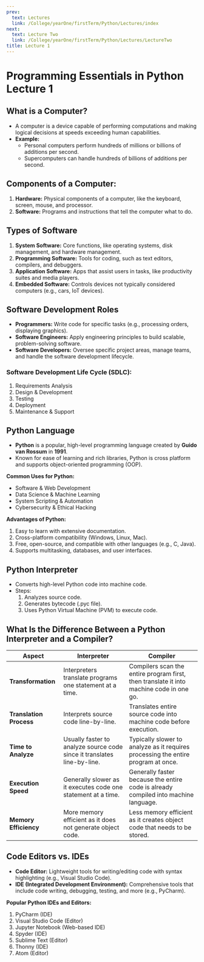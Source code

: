 ```yaml
---
prev:
  text: Lectures
  link: /College/yearOne/firstTerm/Python/Lectures/index
next:
  text: Lecture Two
  link: /College/yearOne/firstTerm/Python/Lectures/LectureTwo
title: Lecture 1
---
```


# Programming Essentials in Python Lecture 1

## What is a Computer?

- A computer is a device capable of performing computations and making logical decisions at speeds exceeding human capabilities.
- **Example:**
  - Personal computers perform hundreds of millions or billions of additions per second.
  - Supercomputers can handle hundreds of billions of additions per second.

## Components of a Computer:

1. **Hardware:** Physical components of a computer, like the keyboard, screen, mouse, and processor.
2. **Software:** Programs and instructions that tell the computer what to do.

## Types of Software

1. **System Software:** Core functions, like operating systems, disk management, and hardware management.
2. **Programming Software:** Tools for coding, such as text editors, compilers, and debuggers.
3. **Application Software:** Apps that assist users in tasks, like productivity suites and media players.
4. **Embedded Software:** Controls devices not typically considered computers (e.g., cars, IoT devices).

## Software Development Roles

- **Programmers:** Write code for specific tasks (e.g., processing orders, displaying graphics).
- **Software Engineers:** Apply engineering principles to build scalable, problem-solving software.
- **Software Developers:** Oversee specific project areas, manage teams, and handle the software development lifecycle.

### Software Development Life Cycle (SDLC):

1. Requirements Analysis
2. Design & Development
3. Testing
4. Deployment
5. Maintenance & Support

## Python Language

- **Python** is a popular, high-level programming language created by **Guido van Rossum** in **1991**.
- Known for ease of learning and rich libraries, Python is cross platform and supports object-oriented programming (OOP).

**Common Uses for Python:**

- Software & Web Development
- Data Science & Machine Learning
- System Scripting & Automation
- Cybersecurity & Ethical Hacking

**Advantages of Python:**

1. Easy to learn with extensive documentation.
2. Cross-platform compatibility (Windows, Linux, Mac).
3. Free, open-source, and compatible with other languages (e.g., C, Java).
4. Supports multitasking, databases, and user interfaces.

## Python Interpreter

- Converts high-level Python code into machine code.
- Steps:
  1. Analyzes source code.
  2. Generates bytecode (.pyc file).
  3. Uses Python Virtual Machine (PVM) to execute code.

## What Is the Difference Between a Python Interpreter and a Compiler?

| Aspect                  | Interpreter                                                             | Compiler                                                                                |
| ----------------------- | ----------------------------------------------------------------------- | --------------------------------------------------------------------------------------- |
| **Transformation**      | Interpreters translate programs one statement at a time.                | Compilers scan the entire program first, then translate it into machine code in one go. |
| **Translation Process** | Interprets source code line-by-line.                                    | Translates entire source code into machine code before execution.                       |
| **Time to Analyze**     | Usually faster to analyze source code since it translates line-by-line. | Typically slower to analyze as it requires processing the entire program at once.       |
| **Execution Speed**     | Generally slower as it executes code one statement at a time.           | Generally faster because the entire code is already compiled into machine language.     |
| **Memory Efficiency**   | More memory efficient as it does not generate object code.              | Less memory efficient as it creates object code that needs to be stored.                |

## Code Editors vs. IDEs

- **Code Editor:** Lightweight tools for writing/editing code with syntax highlighting (e.g., Visual Studio Code).
- **IDE (Integrated Development Environment):** Comprehensive tools that include code writing, debugging, testing, and more (e.g., PyCharm).

**Popular Python IDEs and Editors:**

1. PyCharm (IDE)
2. Visual Studio Code (Editor)
3. Jupyter Notebook (Web-based IDE)
4. Spyder (IDE)
5. Sublime Text (Editor)
6. Thonny (IDE)
7. Atom (Editor)
